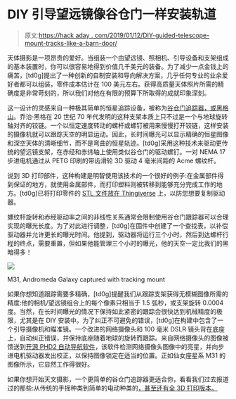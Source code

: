 # DIY 引导望远镜像谷仓门一样安装轨道

> 原文:[https://hack aday . com/2019/01/12/DIY-guided-telescope-mount-tracks-like-a-barn-door/](https://hackaday.com/2019/01/12/diy-guided-telescope-mount-tracks-like-a-barn-door/)

天体摄影是一项昂贵的爱好。当组装一个由望远镜、照相机、引导设备和支架组成的基本装置时，你可以很容易地得到价值几千美元的装备。为了减少一点金钱上的痛苦，[td0g]提出了一种创新的自制安装和导向解决方案，几乎任何专业的业余爱好者都可以组装，零件成本估计在 100 美元左右。获得高质量天体照片所需的精确度是非常苛刻的，所以我们对他在有限的预算下所取得的成就印象深刻。

这一设计的灵感来自一种极其简单的恒星追踪设备，被称为[谷仓门追踪器，或黑格山](https://en.wikipedia.org/wiki/Barn_door_tracker)。乔治·黑格在 20 世纪 70 年代发明的这种支架本质上只不过是一个与地球旋转轴对齐的铰链。一个以恒定速度转动的螺杆或螺钉被用来慢慢打开铰链，这样安装的摄像机就可以跟踪天空的明显运动。因此，长时间曝光可以显示精确的恒星图像和深空天体的清晰细节，而不是弯曲的恒星轨迹。[td0g]采用这种技术来驱动更传统的望远镜支架，在赤经和赤纬轴上使用类似谷仓门的驱动螺钉。一对 NEMA 17 步进电机通过从 PETG 印刷的带齿滑轮 3D 驱动 4 毫米间距的 Acme 螺纹杆。

说到 3D 打印部件，这种构建是明智使用该技术的一个很好的例子:在金属部件得到保证的地方，就使用金属部件，而打印塑料则被转移到能够充分完成工作的地方。[td0g]已将打印零件的 [STL 文件放在 Thingiverse](https://www.thingiverse.com/thing:3345732) 上，以防您想要复制驱动器。

螺纹杆旋转和赤经驱动率之间的非线性关系通常会限制使用谷仓门跟踪器可以合理实现的曝光长度。为了对此进行调整，[td0g]在固件中创建了一个查找表，以补偿驱动器并允许更长的曝光时间。他提到，驱动器将运行三个小时，然后到达螺杆行程的终点，需要重置，但如果他能管理三个小时的曝光，他的天空一定比我们的黑暗得多！

![](../Images/e38b52a676473b3d9506667849814fe3.png)

M31, Andromeda Galaxy captured with tracking mount

如果你想知道跟踪需要多精确，[td0g]提醒我们从跟踪支架获得无模糊图像所需的精度:他的相机/望远镜组合上的每个像素只相当于 1.5 弧秒，或支架旋转 0.0004 度。当然，在长时间曝光的情况下保持如此紧密的跟踪会很快达到机械精度的极限，尤其是在 DIY 安装中。为了纠正不可避免的错误，[td0g]在构建中包含了一个引导摄像机和瞄准镜。一个改进的网络摄像头和 100 毫米 DSLR 镜头背在底座上，自动纠正错误，并保持底座随着地球的旋转而跟踪。来自网络摄像头的图像被馈送到[开源 PHD2 自动导航软件](https://openphdguiding.org/)，该软件检测网络摄像头图像中的亮星，并向步进电机驱动器发出校正，以保持图像锁定在适当的位置。正如仙女座星系 M31 的图像所示，它显然工作得很好。

如果你想开始天文摄影，一个更简单的谷仓门追踪器更适合你，看看我们过去报道过的那些:从传统的手摇种类到简单的电动种类的[，甚至还有全 3D 打印版本](https://hackaday.com/2014/01/23/avr-barn-door-tracker-for-astrophotography/)[。](https://hackaday.com/2018/06/03/3d-printed-clockwork-star-tracker/)